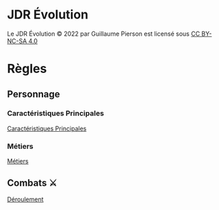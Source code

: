 # JDR Évolution

Le JDR Évolution © 2022 par Guillaume Pierson est licensé sous [CC BY-NC-SA 4.0](https://creativecommons.org/licenses/by-nc-sa/4.0/deed.fr)

# Règles

## Personnage

### Caractéristiques Principales

[Caractéristiques Principales](docs/personnages/caractéristiques-principales.md)

### Métiers

[Métiers](docs/personnages/métiers.md)

## Combats ⚔️

[Déroulement](docs/combats/déroulement.md)
